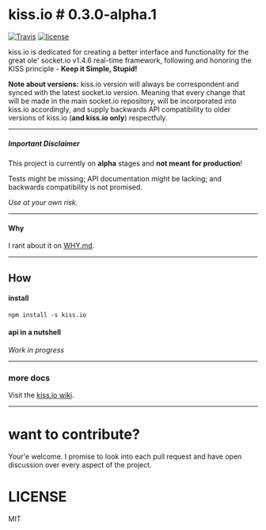 # kiss.io # 0.3.0-alpha.1

[![Travis](https://img.shields.io/travis/amit3vr/kiss.io.svg)]() [![license](https://img.shields.io/github/license/amit3vr/kiss.io.svg)]() 

kiss.io is dedicated for creating a better interface and functionality for the great ole' socket.io v1.4.6 real-time framework, following and honoring the KISS principle - **Keep it Simple, Stupid!**

**Note about versions:** kiss.io version will always be correspondent and synced with the latest socket.io version. Meaning that every change that will be made in the main socket.io repository, will be incorporated into kiss.io accordingly, and supply backwards API compatibility to older versions of kiss.io (**and kiss.io only**) respectfuly.

---

##### Important Disclaimer
This project is currently on **alpha** stages and **not meant for production**!

Tests might be missing; API documentation might be lacking; and backwards compatibility is not promised.

*Use at your own risk.*

---

#### Why

I rant about it on [WHY.md](https://github.com/amit3vr/kiss.io/blob/master/WHY.md).

---

## How

#### install
`npm install -s kiss.io`

#### api in a nutshell

*Work in progress*

---

### more docs
Visit the [kiss.io wiki](https://github.com/amit3vr/kiss.io/wiki).

---

# want to contribute?
Your'e welcome.
I promise to look into each pull request and have open discussion over every aspect of the project.

# LICENSE
MIT

